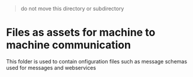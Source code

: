 > do not move this directory or subdirectory

# Files as assets for machine to machine communication

This folder is used to contain onfiguration files such as message schemas used for messages and webservices

